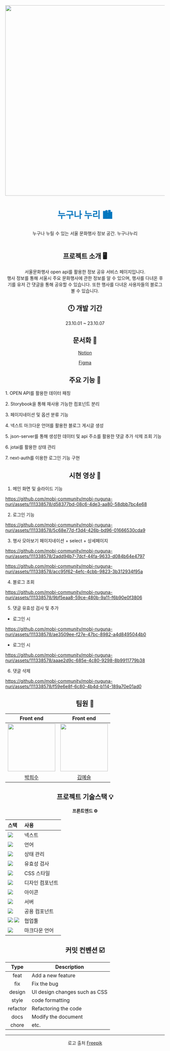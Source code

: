 <div align="middle">
  <img width="600px;" src="https://github.com/mobi-community/mobi-nuguna-nuri/assets/123865139/25e47994-7631-4d48-8bb5-3bf6d4ab0fd1"
"/>

<br />
  <h1 style="color:#0076be">누구나 누리 🏙️</h1>
  누구나 누릴 수 있는 서울 문화행사 정보 공간. 누구나누리
<br />
<br />
<h2>프로젝트 소개 🖥️ </h2>
서울문화행사 open api를 활용한 정보 공유 서비스 페이지입니다. <br />
행사 정보를 통해 서울시 주요 문화행사에 관한 정보를 알 수 있으며, 행사를 다녀온 후기를 유저 간 댓글을 통해 공유할 수 있습니다. 또한 행사를 다녀온 사용자들의 블로그 볼 수 있습니다.

<h2>🕛 개발 기간</h2>
23.10.01 ~ 23.10.07

<h2>문서화 📝</h2>

[Notion](https://lyrical-brain-e0f.notion.site/85c59f2fa0a64a828df609adfa5b7697?pvs=4)

[Figma](https://www.figma.com/file/xVxsIZnolqwpXeh04g5Eyx/toy-project?type=design&node-id=0-1&mode=design&t=fDoCSOS7zLl6d24g-0)

<h2>주요 기능 🔨</h2>

<div align="left">
<p>1. OPEN API를 활용한 데이터 패칭</p>
<p>2. Storybook을 통해 재사용 가능한 컴포넌트 분리</p>
<p>3. 페이지네이션 및 옵션 분류 기능</p>
<p>4. 넥스트 마크다운 언어를 활용한 블로그 게시글 생성</p>
<p>5. json-server를 통해 생성한 데이터 및 api 주소를 활용한 댓글 추가 삭제 조회 기능</p> 
<p>6. jotai를 활용한 상태 관리</p>
<p>7. next-auth를 이용한 로그인 기능 구현<p>
</div>

<h2>시현 영상 🎥</h2>

<div align="left">

1. 메인 화면 및 슬라이드 기능 

https://github.com/mobi-community/mobi-nuguna-nuri/assets/111338578/d58377bd-08c6-4de3-aa80-58dbb7bc4e68

2. 로그인 기능 <br/>

https://github.com/mobi-community/mobi-nuguna-nuri/assets/111338578/5c68e77d-f3d4-426b-bd96-01666530cda9

3. 행사 모아보기 페이지네이션 + select + 상세페이지

https://github.com/mobi-community/mobi-nuguna-nuri/assets/111338578/2add94b7-7dcf-44fa-9633-d084b64e4797


https://github.com/mobi-community/mobi-nuguna-nuri/assets/111338578/acc95f62-4efc-4cbb-9823-3b312934f95a


4. 블로그 조회 

https://github.com/mobi-community/mobi-nuguna-nuri/assets/111338578/9bf5eaa8-59ce-480b-9a11-f6b90e0f3806


5. 댓글 유효성 검사 및 추가

  - 로그인 시

https://github.com/mobi-community/mobi-nuguna-nuri/assets/111338578/ae3509ee-f27e-47bc-8982-a4d8495044b0


  - 로그인 시 

https://github.com/mobi-community/mobi-nuguna-nuri/assets/111338578/aaae2d9c-685e-4c80-9298-8b9911779b38


6. 댓글 삭제

https://github.com/mobi-community/mobi-nuguna-nuri/assets/111338578/f59e6e8f-6c80-4b4d-b114-189a70e01ad0


</div>
<h2>팀원 👭</h2>

|                                                               Front end                                                               |                                                                  Front end                                                                  |
| :-----------------------------------------------------------------------------------------------------------------------------------: | :-----------------------------------------------------------------------------------------------------------------------------------------: |
| <img src="https://github.com/FrontEnd-Team3/movie-trailer-project/assets/123865139/a6e966c2-bf34-4ece-91c6-6efeb5ac681b" width="150"> | <img src="https://github.com/KIT-Frontend-Team1/pair1-Git-Issue-Project/assets/123865139/f7bb64fc-2d77-4bd0-9825-5823f73d5977" width="150"> |
|                                                  [박희수](https://github.com/Sueddd)                                                  |                                                  [김예슬](https://github.com/yesoryeseul)                                                   |

<h2 align='center'>프로젝트 기술스택 💡</h2>

#### 프론트엔드 ⚙️

| 스택                                                                                                                                                                                                              | 사용            |
| :---------------------------------------------------------------------------------------------------------------------------------------------------------------------------------------------------------------- | :-------------- |
| <img src="https://img.shields.io/badge/Next-000000?style=for-the-badge&logo=Next.js&logoColor=white">                                                                                                             | 넥스트          |
| <img src="https://img.shields.io/badge/TypeScript-3178C6?style=for-the-badge&logo=TypeScript&logoColor=white">                                                                                                    | 언어            |
| <img src="https://img.shields.io/badge/Jotai-171717?style=for-the-badge&logo=Jotai&logoColor=black">                                                                                                              | 상태 관리       |
| <img src="https://img.shields.io/badge/reacthookform-EC5990?style=for-the-badge&logo=reacthookform&logoColor=white">                                                                                              | 유효성 검사     |
| <img src="https://img.shields.io/badge/tailwind-06B6D4?style=for-the-badge&logo=tailwindcss&logoColor=white">                                                                                                     | CSS 스타일      |
| <img src="https://img.shields.io/badge/shadcn/ui-000000?style=for-the-badge&logo=shadcn/ui&logoColor=white">                                                                                                      | 디자인 컴포넌트 |
| <img src="https://img.shields.io/badge/fontawesome-528DD7?style=for-the-badge&logo=fontawesome&logoColor=white">                                                                                                  | 아이콘          |
| <img src="https://img.shields.io/badge/json:server-ECD53F?style=for-the-badge&logo=json&logoColor=white">                                                                                                         | 서버            |
| <img src="https://img.shields.io/badge/Storybook-FF4785?style=for-the-badge&logo=storybook&logoColor=white">                                                                                                      | 공용 컴포넌트   |
| <img src="https://img.shields.io/badge/eslint-4B32C3?style=for-the-badge&logo=eslint&logoColor=white"> <img src="https://img.shields.io/badge/prettier-F7B93E?style=for-the-badge&logo=prettier&logoColor=white"> | 협업툴          |
| <img src="https://img.shields.io/badge/mdx-1B1F24?style=for-the-badge&logo=mdx&logoColor=white">                                                                                                                  | 마크다운 언어   |

<h2 align='center'>커밋 컨벤션 ☑️</h2>

|   Type   | Description                   |
| :------: | ----------------------------- |
|   feat   | Add a new feature             |
|   fix    | Fix the bug                   |
|  design  | UI design changes such as CSS |
|  style   | code formatting               |
| refactor | Refactoring the code          |
|   docs   | Modify the document           |
|  chore   | etc.                          |

<hr>
로고 출처 <a href="https://kr.freepik.com/free-vector/colorful-style-landmarks-skyline_6849320.htm#query=%EC%84%9C%EC%9A%B8%20%EC%9D%BC%EB%9F%AC%EC%8A%A4%ED%8A%B8&position=11&from_view=search&track=ais">Freepik</a>
</div>
